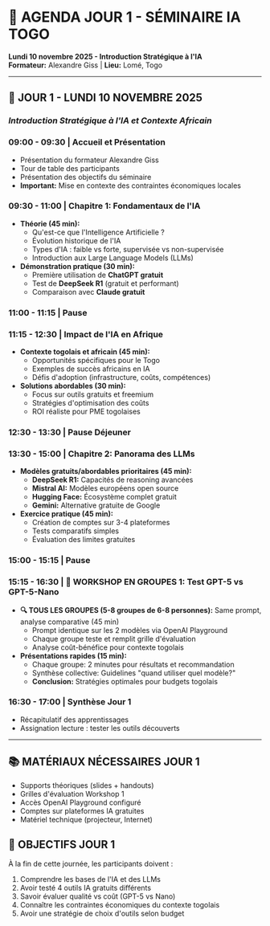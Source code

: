 # 📅 AGENDA JOUR 1 - SÉMINAIRE IA TOGO
**Lundi 10 novembre 2025 - Introduction Stratégique à l'IA**  
**Formateur:** Alexandre Giss | **Lieu:** Lomé, Togo

---

## 🎯 **JOUR 1 - LUNDI 10 NOVEMBRE 2025**
### *Introduction Stratégique à l'IA et Contexte Africain*

### **09:00 - 09:30 | Accueil et Présentation**
- Présentation du formateur Alexandre Giss
- Tour de table des participants
- Présentation des objectifs du séminaire
- **Important:** Mise en contexte des contraintes économiques locales

### **09:30 - 11:00 | Chapitre 1: Fondamentaux de l'IA**
- **Théorie (45 min):**
  - Qu'est-ce que l'Intelligence Artificielle ?
  - Évolution historique de l'IA
  - Types d'IA : faible vs forte, supervisée vs non-supervisée
  - Introduction aux Large Language Models (LLMs)
- **Démonstration pratique (30 min):**
  - Première utilisation de **ChatGPT gratuit**
  - Test de **DeepSeek R1** (gratuit et performant)
  - Comparaison avec **Claude gratuit**

### **11:00 - 11:15 | Pause**

### **11:15 - 12:30 | Impact de l'IA en Afrique**
- **Contexte togolais et africain (45 min):**
  - Opportunités spécifiques pour le Togo
  - Exemples de succès africains en IA
  - Défis d'adoption (infrastructure, coûts, compétences)
- **Solutions abordables (30 min):**
  - Focus sur outils gratuits et freemium
  - Stratégies d'optimisation des coûts
  - ROI réaliste pour PME togolaises

### **12:30 - 13:30 | Pause Déjeuner**

### **13:30 - 15:00 | Chapitre 2: Panorama des LLMs**
- **Modèles gratuits/abordables prioritaires (45 min):**
  - **DeepSeek R1:** Capacités de reasoning avancées
  - **Mistral AI:** Modèles européens open source
  - **Hugging Face:** Écosystème complet gratuit
  - **Gemini:** Alternative gratuite de Google
- **Exercice pratique (45 min):**
  - Création de comptes sur 3-4 plateformes
  - Tests comparatifs simples
  - Évaluation des limites gratuites

### **15:00 - 15:15 | Pause**

### **15:15 - 16:30 | 👥 WORKSHOP EN GROUPES 1: Test GPT-5 vs GPT-5-Nano**
- **🔍 TOUS LES GROUPES (5-8 groupes de 6-8 personnes):** Same prompt, analyse comparative (45 min)
  - Prompt identique sur les 2 modèles via OpenAI Playground
  - Chaque groupe teste et remplit grille d'évaluation
  - Analyse coût-bénéfice pour contexte togolais
- **Présentations rapides (15 min):**
  - Chaque groupe: 2 minutes pour résultats et recommandation
  - Synthèse collective: Guidelines "quand utiliser quel modèle?"
  - **Conclusion:** Stratégies optimales pour budgets togolais

### **16:30 - 17:00 | Synthèse Jour 1**
- Récapitulatif des apprentissages
- Assignation lecture : tester les outils découverts

---

## 📚 **MATÉRIAUX NÉCESSAIRES JOUR 1**
- Supports théoriques (slides + handouts)
- Grilles d'évaluation Workshop 1
- Accès OpenAI Playground configuré
- Comptes sur plateformes IA gratuites
- Matériel technique (projecteur, Internet)

## 🎯 **OBJECTIFS JOUR 1**
À la fin de cette journée, les participants doivent :
1. Comprendre les bases de l'IA et des LLMs
2. Avoir testé 4 outils IA gratuits différents
3. Savoir évaluer qualité vs coût (GPT-5 vs Nano)
4. Connaître les contraintes économiques du contexte togolais
5. Avoir une stratégie de choix d'outils selon budget
